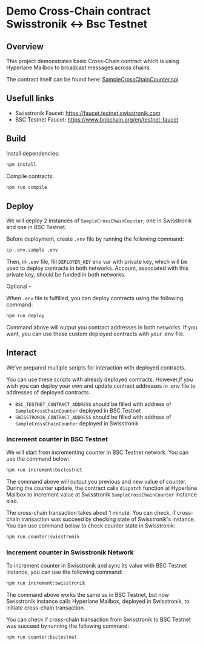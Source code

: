 # Demo Cross-Chain contract Swisstronik <-> Bsc Testnet

## Overview
This project demonstrates basic Cross-Chain contract which is using Hyperlane Mailbox to broadcast messages across chains.

The contract itself can be found here: [SampleCrossChainCounter.sol](hyperlane_sample_crosschain_contract/contracts/SampleCrossChainCounter.sol)

## Usefull links

- Swisstronik Faucet: https://faucet.testnet.swisstronik.com
- BSC Testnet Faucet: https://www.bnbchain.org/en/testnet-faucet

## Build
Install dependencies:
```sh
npm install
```
Compile contracts:
```sh
npm run compile
```

## Deploy
We will deploy 2 instances of `SampleCrossChainCounter`, one in Swisstronik and one in BSC Testnet.

Before deployment, create `.env` file by running the following command:
```sh
cp .env.sample .env
```
Then, in `.env` file, fill `DEPLOYER_KEY` env var with private key, which will be used to deploy contracts in both networks. Account, associated with this private key, should be funded in both networks.

Optional - 

When `.env` file is fulfilled, you can deploy contracts using the following command:
```sh
npm run deploy
```
Command above will output you contract addresses in both networks. If you want, you can use those custom deployed contracts with your .env file.

## Interact

We've prepared multiple scripts for interaction with deployed contracts.

You can use these scripts with already deployed contracts.
However,if you wish you can deploy your own and update contract addresses in .env file to addresses of deployed contracts.

- `BSC_TESTNET_CONTRACT_ADDRESS` should be filled with address of `SampleCrossChainCounter` deployed in BSC Testnet
- `SWISSTRONIK_CONTRACT_ADDRESS` should be filled with address of `SampleCrossChainCounter` deployed in Swisstronik

### Increment counter in BSC Testnet

We will start from incrementing counter in BSC Testnet network. You can use the command below:
```sh
npm run increment:bsctestnet
```
The command above will output you previous and new value of counter. During the counter update, the contract calls `dispatch` function at Hyperlane Mailbox to increment value at Swisstronik `SampleCrossChainCounter` instance also.

The cross-chain transaction takes about 1 minute. You can check, if cross-chain transaction was succeed by checking state of Swisstronik's instance. You can use command below to check counter state in Swisstronik:
```sh
npm run counter:swisstronik
```

### Increment counter in Swisstronik Network

To increment counter in Swisstronik and sync its value with BSC Testnet instance, you can use the following command:
```sh
npm run increment:swisstronik
```
The command above works the same as in BSC Testnet, but now Swisstronik instance calls Hyperlane Mailbox, deployed in Swisstronik, to initiate cross-chain transaction.

You can check if cross-chain transaction from Swisstronik to BSC Testnet was succeed by running the following command:
```sh
npm run counter:bsctestnet
```
